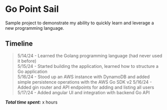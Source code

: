 <h1>Go Point Sail</h1>

Sample project to demonstrate my ability to quickly learn and leverage a new programming language.

<h2>Timeline</h2>

> 5/14/24 - Learned the Golang programming language (had never used it before)\
> 5/15/24 - Started building the application, learned how to structure a Go application\
> 5/16/24 - Stood up an AWS instance with DynamoDB and added simple persistence operations with the AWS Go SDK v2
> 5/16/24 - Added gin router and API endpoints for adding and listing all users\
> 5/17/24 - Added angular UI and integration with backend Go API

***Total time spent:*** x hours